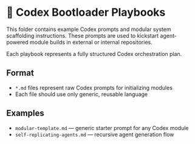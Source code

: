 # 🧰 Codex Bootloader Playbooks

This folder contains example Codex prompts and modular system scaffolding instructions. These prompts are used to kickstart agent-powered module builds in external or internal repositories.

Each playbook represents a fully structured Codex orchestration plan.

## Format

- `*.md` files represent raw Codex prompts for initializing modules
- Each file should use only generic, reusable language

## Examples

- `modular-template.md` — generic starter prompt for any Codex module
- `self-replicating-agents.md` — recursive agent generation flow
